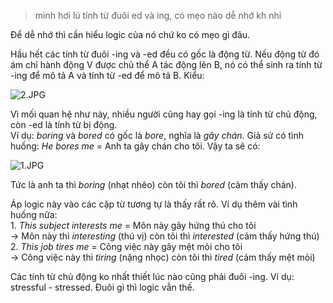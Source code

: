 > mình hơi lú tính từ đuôi ed và ing, có mẹo nào dễ nhớ kh nhỉ

Để dễ nhớ thì cần hiểu logic của nó chứ ko có mẹo gì đâu.

Hầu hết các tính từ đuôi -ing và -ed đều có gốc là động từ. Nếu động từ đó ám chỉ hành động V được chủ thể A tác động lên B, nó có thể sinh ra tính từ -ing để mô tả A và tính từ -ed để mô tả B. Kiểu:

![2.JPG](https://voz.vn/attachments/2-jpg.2731932/ "2.JPG")

Vì mối quan hệ như này, nhiều người cũng hay gọi -ing là tính từ chủ động, còn -ed là tính từ bị động.\
Ví dụ: *boring* và *bored* có gốc là *bore*, nghĩa là *gây chán*. Giả sử có tình huống: *He bores me* = Anh ta gây chán cho tôi. Vậy ta sẽ có:

![1.JPG](https://voz.vn/attachments/1-jpg.2731937/ "1.JPG")

Tức là anh ta thì *boring* (nhạt nhẽo) còn tôi thì *bored* (cảm thấy chán).

Áp logic này vào các cặp từ tương tự là thấy rất rõ. Ví dụ thêm vài tình huống nữa:\
1\. *This subject interests me* = Môn này gây hứng thú cho tôi\
-> Môn này thì *interesting* (thú vị) còn tôi thì *interested* (cảm thấy hứng thú)\
2\. *This job tires me* = Công việc này gây mệt mỏi cho tôi\
-> Công việc này thì *tiring* (nặng nhọc) còn tôi thì *tired* (cảm thấy mệt mỏi)

Các tính từ chủ động ko nhất thiết lúc nào cũng phải đuôi -ing. Ví dụ: stressful - stressed. Đuôi gì thì logic vẫn thế.